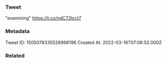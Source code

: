 ### Tweet
"examining"  https://t.co/ndC72lcct7

### Metadata
Tweet ID: 1505078335528968196
Created At: 2022-03-19T07:06:52.000Z

### Related

